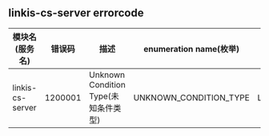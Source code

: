 ## linkis-cs-server errorcode

| 模块名(服务名) | 错误码  | 描述 |enumeration name(枚举)| Exception Class|
| -------- | -------- | ----- |-----|-----|
|linkis-cs-server|1200001|Unknown Condition Type(未知条件类型)|UNKNOWN_CONDITION_TYPE|LinkisCsServerErrorCodeSummary|



